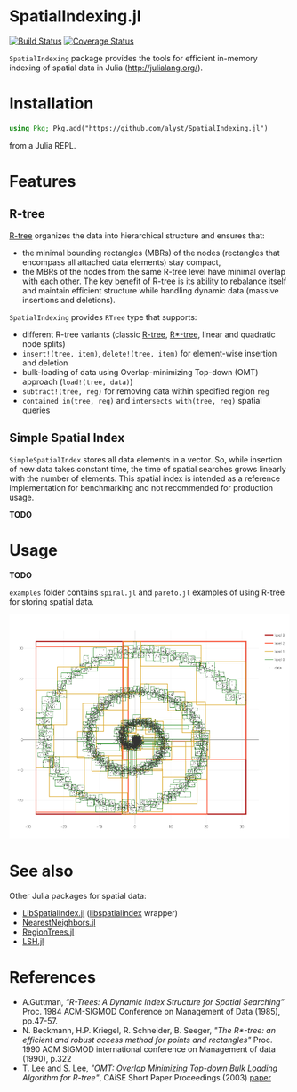 SpatialIndexing.jl
==============

[![Build Status](https://travis-ci.org/alyst/SpatialIndexing.jl.svg?branch=master)](https://travis-ci.org/alyst/SpatialIndexing.jl)
[![Coverage Status](https://coveralls.io/repos/github/alyst/SpatialIndexing.jl/badge.svg?branch=master)](https://coveralls.io/github/alyst/SpatialIndexing.jl?branch=master)

`SpatialIndexing` package provides the tools for efficient in-memory indexing of
spatial data in Julia (http://julialang.org/).

# Installation
```julia
using Pkg; Pkg.add("https://github.com/alyst/SpatialIndexing.jl")
```
from a Julia REPL.

# Features

## R-tree

[R-tree](https://en.wikipedia.org/wiki/R-tree) organizes the data into
hierarchical structure and ensures that:
  * the minimal bounding rectangles (MBRs) of the nodes (rectangles that
    encompass all attached data elements) stay compact,
  * the MBRs of the nodes from the same R-tree level have minimal overlap
    with each other.
The key benefit of R-tree is its ability to rebalance itself
and maintain efficient structure while handling dynamic data (massive insertions
and deletions).

`SpatialIndexing` provides `RTree` type that supports:
  * different R-tree variants (classic [R-tree](https://en.wikipedia.org/wiki/R-tree),
[R*-tree](https://en.wikipedia.org/wiki/R*_tree), linear and quadratic node splits)
  * `insert!(tree, item)`, `delete!(tree, item)` for element-wise insertion and deletion
  * bulk-loading of data using Overlap-minimizing Top-down (OMT) approach (`load!(tree, data)`)
  * `subtract!(tree, reg)` for removing data within specified region `reg`
  * `contained_in(tree, reg)` and `intersects_with(tree, reg)` spatial queries

## Simple Spatial Index

`SimpleSpatialIndex` stores all data elements in a vector. So, while insertion
of new data takes constant time, the time of spatial searches grows linearly
with the number of elements. This spatial index is intended as a reference
implementation for benchmarking and not recommended for production usage.

**TODO**

# Usage

**TODO**

`examples` folder contains `spiral.jl` and `pareto.jl` examples of using R-tree
for storing spatial data.

![R*-tree of 10000 random points (sequential insertions)](examples/spiral_rtree_seq.png)

# See also

Other Julia packages for spatial data:

  * [LibSpatialIndex.jl](https://github.com/yeesian/LibSpatialIndex.jl)
([libspatialindex](https://github.com/libspatialindex/libspatialindex) wrapper)
  * [NearestNeighbors.jl](https://github.com/KristofferC/NearestNeighbors.jl)
  * [RegionTrees.jl](https://github.com/rdeits/RegionTrees.jl)
  * [LSH.jl](https://github.com/Keno/LSH.jl)

# References

* A.Guttman, _“R-Trees: A Dynamic Index Structure for Spatial Searching”_
  Proc. 1984 ACM-SIGMOD Conference on Management of Data (1985), pp.47-57.
* N. Beckmann, H.P. Kriegel, R. Schneider, B. Seeger,
  _"The R*-tree: an efficient and robust access method for points and rectangles"_
  Proc. 1990 ACM SIGMOD international conference on Management of data (1990), p.322
* T. Lee and S. Lee, _"OMT: Overlap Minimizing Top-down Bulk Loading Algorithm for R-tree"_,
  CAiSE Short Paper Proceedings (2003) [paper](http://ceur-ws.org/Vol-74/files/FORUM_18.pdf)
